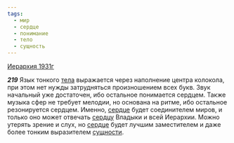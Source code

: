 ```yaml
---
tags:
  - мир
  - сердце
  - понимание
  - тело
  - сущность
---
```


[Иерархия 1931г](/agni/1931)

___219___
Язык тонкого [тела](/tag/#тело) выражается через наполнение центра колокола, при этом нет нужды затрудняться произношением всех букв. Звук начальный уже достаточен, ибо остальное понимается сердцем. Также музыка сфер не требует мелодии, но основана на ритме, ибо остальное резонируется сердцем. Именно, [сердце](/tag/#сердце) будет соединителем миров, и только оно может отвечать [сердцу](/tag/#сердце) Владыки и всей Иерархии. Можно утерять зрение и слух, но [сердце](/tag/#сердце) будет лучшим заместителем и даже более тонким выразителем [сущности](/tag/#сущность).   

